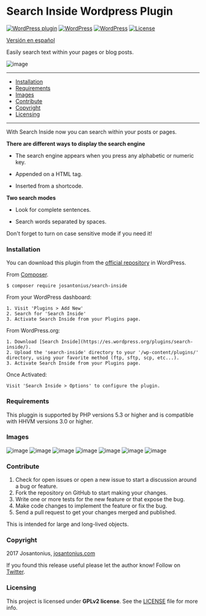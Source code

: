 # Search Inside Wordpress Plugin

[![WordPress plugin](https://img.shields.io/wordpress/plugin/v/search-inside.svg)](https://wordpress.org/plugins/search-inside/) [![WordPress](https://img.shields.io/wordpress/plugin/dt/search-inside.svg)](https://wordpress.org/plugins/search-inside/) [![WordPress](https://img.shields.io/wordpress/v/search-inside.svg)](https://wordpress.org/plugins/search-inside/) [![License](https://poser.pugx.org/josantonius/searchinside/license)](https://github.com/Josantonius/SearchInside/blob/master/LICENSE)

[Versión en español](README-ES.md)

Easily search text within your pages or blog posts.

![image](resources/banner-1544x500.png)

---

- [Installation](#installation)
- [Requirements](#requirements)
- [Images](#images)
- [Contribute](#contribute)
- [Copyright](#copyright)
- [Licensing](#licensing)

---

With Search Inside now you can search within your posts or pages. 

**There are different ways to display the search engine**

- The search engine appears when you press any alphabetic or numeric key.

- Appended on a HTML tag.

- Inserted from a shortcode.

**Two search modes**

- Look for complete sentences.

- Search words separated by spaces. 

Don't forget to turn on case sensitive mode if you need it!

### Installation

You can download this plugin from the [official repository](https://es.wordpress.org/plugins/search-inside/) in WordPress.

From [Composer](http://getcomposer.org/download/).

    $ composer require josantonius/search-inside

From your WordPress dashboard:

	1. Visit 'Plugins > Add New'
	2. Search for 'Search Inside'
	3. Activate Search Inside from your Plugins page.

From WordPress.org:

	1. Download [Search Inside](https://es.wordpress.org/plugins/search-inside/).
	2. Upload the 'search-inside' directory to your '/wp-content/plugins/' directory, using your favorite method (ftp, sftp, scp, etc...).
	3. Activate Search Inside from your Plugins page.

Once Activated:

	Visit 'Search Inside > Options' to configure the plugin.

### Requirements

This pluggin is supported by PHP versions 5.3 or higher and is compatible with HHVM versions 3.0 or higher.

### Images

![image](resources/screenshot-1.png)
![image](resources/screenshot-2.png)
![image](resources/screenshot-3.png)
![image](resources/screenshot-7.png)
![image](resources/screenshot-8.png)
![image](resources/screenshot-9.png)
![image](resources/screenshot-10.png)

### Contribute
1. Check for open issues or open a new issue to start a discussion around a bug or feature.
1. Fork the repository on GitHub to start making your changes.
1. Write one or more tests for the new feature or that expose the bug.
1. Make code changes to implement the feature or fix the bug.
1. Send a pull request to get your changes merged and published.

This is intended for large and long-lived objects.

### Copyright

2017 Josantonius, [josantonius.com](https://josantonius.com/)

If you found this release useful please let the author know! Follow on [Twitter](https://twitter.com/Josantonius).

### Licensing

This project is licensed under **GPLv2 license**. See the [LICENSE](license/LICENSE) file for more info.